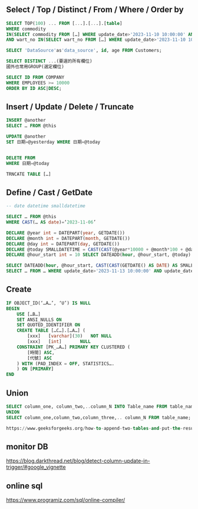 
## Select / Top / Distinct / From / Where / Order by
```sql
SELECT TOP(100) ... FROM [...].[...].[table]
WHERE commodity
IN(SELECT commodity FROM […] WHERE update_date>'2023-11-10 10:00:00' AND update_date<'2023-11-10 14:30:00')
AND wart_no IN(SELECT wart_no FROM […] WHERE update_date>'2023-11-10 10:00:00' AND update_date<'2023-11-10 14:30:00')

SELECT 'DataSource'as'data_source', id, age FROM Customers;

SELECT DISTINCT ...(要選的所有欄位)
國外也常用GROUP(選定欄位)

SELECT ID FROM COMPANY
WHERE EMPLOYEES >= 10000
ORDER BY ID ASC|DESC;
```

## Insert / Update / Delete / Truncate
```sql
INSERT @another
SELECT … FROM @this

UPDATE @another
SET 日期=@yesterday WHERE 日期=@today


DELETE FROM
WHERE 日期=@today

TRNCATE TABLE […]
```

## Define / Cast / GetDate
```sql
-- date datetime smalldatetime

SELECT … FROM @this
WHERE CAST(… AS date)=‘2023-11-06’

DECLARE @year int = DATEPART(year, GETDATE())
DECLARE @month int = DATEPART(month, GETDATE())
DECLARE @day int = DATEPART(day, GETDATE())
DECLARE @today SMALLDATETIME = CAST(CAST(@year*10000 + @month*100 + @day AS varchar(255)) AS SMALLDATETIME)
DECLARE @hour_start int = 10 SELECT DATEADD(hour, @hour_start, @today)

SELECT DATEADD(hour, @hour_start, CAST(CAST(GETDATE() AS DATE) AS SMALLDATETIME))
SELECT … FROM … WHERE update_date>'2023-11-13 10:00:00' AND update_date<'2023-11-13 14:30:00'
```

## Create
```sql
IF OBJECT_ID(‘…A…’, ‘U’) IS NULL
BEGIN
	USE […B…]
	SET ANSI_NULLS ON
	SET QUOTED_IDENTIFIER ON
	CREATE TABLE […C…].[…A…] (
		[xxx] 	[varchar](30)	NOT NULL
		[xxx] 	[int]		NULL
	CONSTRAINT [PK_…A…] PRIMARY KEY CLUSTERED (
		[時間] ASC,
		[代號] ASC
	) WITH (PAD_INDEX = OFF, STATISTICS….
	) ON [PRIMARY]
END
```

## Union
```sql
SELECT column_one, column_two,..column_N INTO Table_name FROM table_name
UNION
SELECT column_one,column_two,column_three,.. column_N FROM table_name;

https://www.geeksforgeeks.org/how-to-append-two-tables-and-put-the-result-in-a-table-in-sql/
```

## monitor DB
https://blog.darkthread.net/blog/detect-column-update-in-trigger/#google_vignette

## online sql
https://www.programiz.com/sql/online-compiler/
